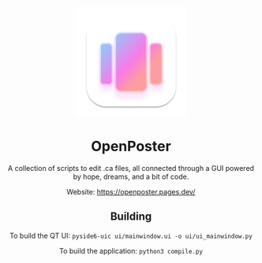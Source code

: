 <div align="center">
  <img width="225" height="225" src="/assets/openposter.png" alt="Logo">

# OpenPoster

A collection of scripts to edit .ca files, all connected through a GUI powered by hope, dreams, and a bit of code.

Website: https://openposter.pages.dev/

## Building

To build the QT UI:
````pyside6-uic ui/mainwindow.ui -o ui/ui_mainwindow.py````

To build the application:
```python3 compile.py```
